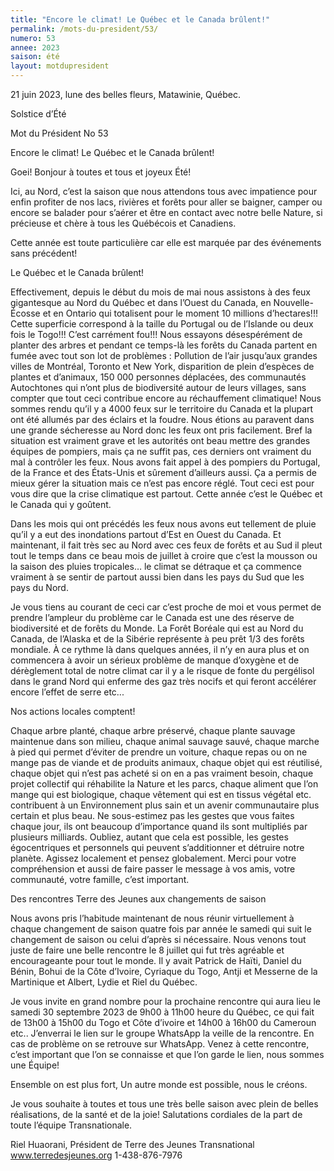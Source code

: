 ```yaml
---
title: "Encore le climat! Le Québec et le Canada brûlent!"
permalink: /mots-du-president/53/
numero: 53
annee: 2023
saison: été
layout: motdupresident
---
```

21 juin 2023, lune des belles fleurs, Matawinie, Québec.

Solstice d’Été

Mot du Président No 53



Encore le climat! Le Québec et le Canada brûlent!

Goei! Bonjour à toutes et tous et joyeux Été!

Ici, au Nord, c’est la saison que nous attendons tous avec impatience pour enfin profiter de nos lacs, rivières et forêts pour aller se baigner, camper ou encore se balader pour s’aérer et être en contact avec notre belle Nature, si précieuse et chère à tous les Québécois et Canadiens.

Cette année est toute particulière car elle est marquée par des événements sans précédent!

Le Québec et le Canada brûlent!

Effectivement, depuis le début du mois de mai nous assistons à des feux gigantesque au Nord du Québec et dans l’Ouest du Canada, en Nouvelle-Écosse et en Ontario qui totalisent pour le moment 10 millions d’hectares!!! Cette superficie correspond à la taille du Portugal ou de l’Islande ou deux fois le Togo!!! C’est carrément fou!!! Nous essayons désespérément de planter des arbres et pendant ce temps-là les forêts du Canada partent en fumée avec tout son lot de problèmes : Pollution de l’air jusqu’aux grandes villes de Montréal, Toronto et New York, disparition de plein d’espèces de plantes et d’animaux, 150 000 personnes déplacées, des communautés Autochtones qui n’ont plus de biodiversité autour de leurs villages,  sans compter que tout ceci contribue encore au réchauffement climatique! Nous sommes rendu qu’il y a 4000 feux sur le territoire du Canada et la plupart ont été allumés par des éclairs et la foudre. Nous étions au paravent dans une grande sécheresse au Nord donc les feux ont pris facilement. Bref la situation est vraiment grave et les autorités ont beau mettre des grandes équipes de pompiers, mais ça ne suffit pas, ces derniers ont vraiment du mal à contrôler les feux. Nous avons fait appel à des pompiers du Portugal, de la France et des États-Unis et sûrement d’ailleurs aussi. Ça a permis de mieux gérer la situation mais ce n’est pas encore réglé. Tout ceci est pour vous dire que la crise climatique est partout. Cette année c’est le Québec et le Canada qui y goûtent.

Dans les mois qui ont précédés les feux nous avons eut tellement de pluie qu’il y a eut des inondations partout d’Est en Ouest du Canada. Et maintenant, il fait très sec au Nord avec ces feux de forêts et au Sud il pleut tout le temps dans ce beau mois de juillet à croire que c’est la mousson ou la saison des pluies tropicales… le climat se détraque et ça commence vraiment à se sentir de partout aussi bien dans les pays du Sud que les pays du Nord.

Je vous tiens au courant de ceci car c’est proche de moi et vous permet de prendre l’ampleur du problème car le Canada est une des réserve de biodiversité et de forêts du Monde. La Forêt Boréale qui est au Nord du Canada, de l’Alaska et de la Sibérie représente à peu prêt 1/3 des forêts mondiale. À ce rythme là dans quelques années, il n’y en aura plus et on commencera à avoir un sérieux problème de manque d’oxygène et de dérèglement total de notre climat car il y a le risque de fonte du pergélisol dans le grand Nord  qui enferme des gaz très nocifs et qui feront accélérer encore l’effet de serre etc...



Nos actions locales comptent!

Chaque arbre planté, chaque arbre préservé, chaque plante sauvage maintenue dans son milieu, chaque animal sauvage sauvé, chaque marche à pied qui permet d’éviter de prendre un voiture, chaque repas ou on ne mange pas de viande et de produits animaux, chaque objet qui est réutilisé, chaque objet qui n’est pas acheté si on en a pas vraiment besoin, chaque projet collectif qui réhabilite la Nature et les parcs, chaque aliment que l’on mange qui est biologique, chaque vêtement qui est en tissus végétal etc. contribuent à un Environnement plus sain et un avenir communautaire plus certain et plus beau. Ne sous-estimez pas les gestes que vous faites chaque jour, ils ont beaucoup d’importance quand ils sont multipliés par plusieurs milliards. Oubliez, autant que cela est possible, les gestes égocentriques et personnels qui peuvent s’additionner et détruire notre planète. Agissez localement et pensez globalement. Merci pour votre compréhension et aussi de faire passer le message à vos amis, votre communauté, votre famille, c’est important.



Des rencontres Terre des Jeunes aux changements de saison

Nous avons pris l’habitude maintenant de nous réunir virtuellement à chaque changement de saison quatre fois par année le samedi qui suit le changement de saison ou celui d’après si nécessaire. Nous venons tout juste de faire une belle rencontre le 8 juillet qui fut très agréable et encourageante pour tout le monde. Il y avait Patrick de Haïti, Daniel du Bénin, Bohui de la Côte d’Ivoire, Cyriaque du Togo, Antji et Messerne de la Martinique  et Albert, Lydie et Riel du Québec.

Je vous invite en grand nombre  pour la prochaine rencontre qui aura lieu le samedi 30 septembre 2023 de 9h00 à 11h00 heure du Québec, ce qui fait de 13h00 à 15h00 du Togo et Côte d’ivoire et 14h00 à 16h00 du Cameroun etc.. J’enverrai le lien sur le groupe WhatsApp la veille de la rencontre. En cas de problème on se retrouve sur WhatsApp.  Venez à cette rencontre, c’est important que l’on se connaisse et que l’on garde le lien, nous sommes une Équipe!



Ensemble on est plus fort, Un autre monde est possible, nous le créons.



Je vous souhaite à toutes et tous une très belle saison avec plein de belles réalisations, de la santé et de la joie!  Salutations cordiales de la part de toute l’équipe Transnationale.

Riel Huaorani, Président de Terre des Jeunes Transnational  www.terredesjeunes.org 1-438-876-7976
